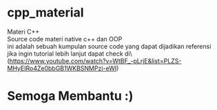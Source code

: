 # cpp_material
Materi C++\
Source code materi native c++ dan OOP\
ini adalah sebuah kumpulan source code yang dapat dijadikan referensi\
jika ingin tutorial lebih lanjut dapat check di\ (https://www.youtube.com/watch?v=WtBF_-pLrjE&list=PLZS-MHyEIRo4Ze0bbGB1WKBSNMPzi-eWI)

# Semoga Membantu :)
